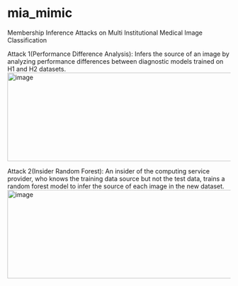 # mia_mimic
Membership Inference Attacks on Multi Institutional Medical Image Classification

Attack 1(Performance Difference Analysis): Infers the source of an image by analyzing performance differences between diagnostic models trained on H1 and H2 datasets.
<img width="600" height="200" alt="image" src="https://github.com/user-attachments/assets/e0287b89-b40f-4010-bc67-630b001b9d11" />

Attack 2(Insider Random Forest): An insider of the computing service provider, who knows the training data source but not the test data, trains a random forest model to infer the source of each image in the new dataset.
<img width="600" height="200" alt="image" src="https://github.com/user-attachments/assets/62e50ddb-61ab-41a2-b930-53b613817b4b" />


